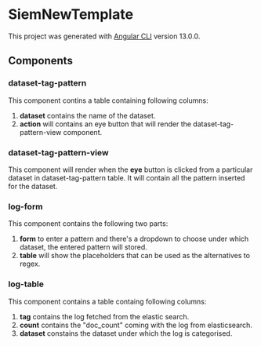 # SiemNewTemplate

This project was generated with [Angular CLI](https://github.com/angular/angular-cli) version 13.0.0.


## Components

### dataset-tag-pattern
This component contins a table containing following columns:
1. **dataset** contains the name of the dataset.
2. **action** will contains an eye button that will render the dataset-tag-pattern-view component.

### dataset-tag-pattern-view
This component will render when the **eye** button is clicked from a particular dataset in dataset-tag-pattern table. It will contain all the pattern inserted for the dataset.

### log-form
This component contains the following two parts:
1. **form** to enter a pattern and there's a dropdown to choose under which dataset, the entered pattern will stored.
2. **table** will show the placeholders that can be used as the alternatives to regex.

### log-table
This component contains a table containg following columns: 
1. **tag** contains the log fetched from the elastic search.
2. **count** contains the "doc_count" coming with the log from elasticsearch.
3. **dataset** constains the dataset under which the log is categorised.

